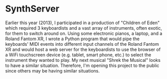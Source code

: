 SynthServer
===========

Earlier this year (2013), I participated in a production of "Children of Eden" which required 3 keyboardists and a vast array of instruments, often exotic, for them to switch around on.  Using some electronic pianos, a laptop, and a Roland Fantom XR, I wrote a Python program that would pipe the keyboards' MIDI events into different input channels of the Roland Fantom XR and would host a web server for the keyboardists to use the browser of a WiFi touchscreen device (e.g. tablet, smart phone, etc.) to select the instrument they wanted to play.  My next musical "Shrek the Musical" looks to have a similar situation.  Therefore, I'm opening this project to the public since others may be having similar situations.
